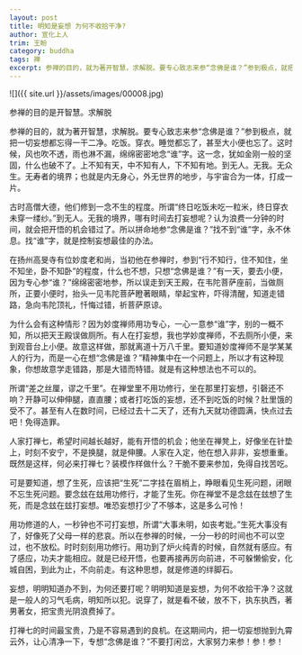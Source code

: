 ```yaml
---
layout: post
title: 明知是妄想 为何不收拾干净?
author: 宣化上人
trim: 王盼
category: buddha
tags: 禅
excerpt: 参禅的目的，就为著开智慧，求解脱。要专心致志来参“念佛是谁？”参到极点，就把一切妄想都忘得一干二净。吃饭。穿衣。睡觉都忘了，甚至大小便也忘了。这时候，风也吹不透，雨也淋不漏，绵绵密密地念“谁”字。这一念，犹如金刚一般的坚固，什么也破不了。上不知有天，中不知有人，下不知有地。到无人。无我。无众生。无寿者的境界；也就是内无身心，外无世界的地步，与宇宙合为一体，打成一片。
---
```


![]({{ site.url }}/assets/images/00008.jpg)

参禅的目的是开智慧。求解脱

参禅的目的，就为著开智慧，求解脱。要专心致志来参“念佛是谁？”参到极点，就把一切妄想都忘得一干二净。吃饭。穿衣。睡觉都忘了，甚至大小便也忘了。这时候，风也吹不透，雨也淋不漏，绵绵密密地念“谁”字。这一念，犹如金刚一般的坚固，什么也破不了。上不知有天，中不知有人，下不知有地。到无人。无我。无众生。无寿者的境界；也就是内无身心，外无世界的地步，与宇宙合为一体，打成一片。

古时高僧大德，他们修到一念不生的程度。所谓“终日吃饭未吃一粒米，终日穿衣未穿一缕纱。”到无人。无我的境界，哪有时间去打妄想呢？认为浪费一分钟的时间，就会把开悟的机会错过了。所以拼命地参“念佛是谁？”找不到“谁”字，永不休息。找“谁”字，就是控制妄想最佳的办法。

在扬州高旻寺有位妙度老和尚，当初他在参禅时，参到“行不知行，住不知住，坐不知坐，卧不知卧”的程度，什么也不想，只想“念佛是谁？”有一天，要去小便，因为专心参“谁？”绵绵密密地参，所以误走到天王殿，在韦陀菩萨座前，当做厕所，正要小便时，抬头一见韦陀菩萨瞪著眼睛，举起宝杵，吓得清醒，知道走错路，急向韦陀顶礼，忏悔过错，祈菩萨原谅。

为什么会有这种情形？因为妙度禅师用功专心，一心一意参“谁”字，别的一概不知，所以把天王殿误做厕所。有人在打妄想，我也学妙度禅师，不去厕所小便，来到观音台上小便。故意这样做，那就离道十万八千里。要知道妙度禅师不是学某某人的行为，而是一心在想“念佛是谁？”精神集中在一个问题上，所以才有这种现象，你想故意学走错路，那是大错而特错。就是有这种想法也不可以的。

所谓“差之丝厘，谬之千里”。在禅堂里不用功修行，坐在那里打妄想，引磬还不响？开静可以伸伸腿，直直腰；或者打吃饭的妄想，还不到吃饭的时候？肚里饿的受不了。甚至有人在数时间，已经过去十二天了，还有九天就功德圆满，快点过去吧！免得造罪。

人家打禅七，希望时间越长越好，能有开悟的机会；他坐在禅凳上，好像坐在针垫上，时刻不安宁，不是换腿，就是伸腰。人家在入定，他在想入非非，妄想重重。既然是这样，何必来打禅七？装模作样做什么？干脆不要来参加，免得自找苦吃。

可是要知道，想了生死，应该把“生死”二字挂在眉梢上，睁眼看见生死问题，闭眼不忘生死问题。要念玆在玆用功修行，才能了生死。你在禅堂不是念玆在玆想了生死，而是念玆在玆打妄想。唯恐妄想打少了不够本，这是多么可怜！

用功修道的人，一秒钟也不可打妄想，所谓“大事未明，如丧考妣。”生死大事没有了，好像死了父母一样的悲哀。所以在参禅的时候，一分一秒的时间也不可以空过，也不放松。时时刻刻用功修行。用功到了炉火纯青的时候，自然就有感应。有了感应，功夫才能相应。就是已经开悟，也要再接再厉向前进，不可躲懒偷安，化城自困，到此为止，不向前走。有这种思想，就是修道的绊脚石。

妄想，明明知道办不到，为何还要打呢？明明知道是妄想，为何不收拾干净？这就是一般人的习气毛病，明知所以犯。说穿了，就是看不破，放不下，执东执西，著男著女，把宝贵光阴浪费掉了。

打禅七的时间最宝贵，乃是不容易遇到的良机。在这期间内，把一切妄想抛到九霄云外，让心清净一下，专想“念佛是谁？”不要打闲岔，大家努力来参！参！参！
